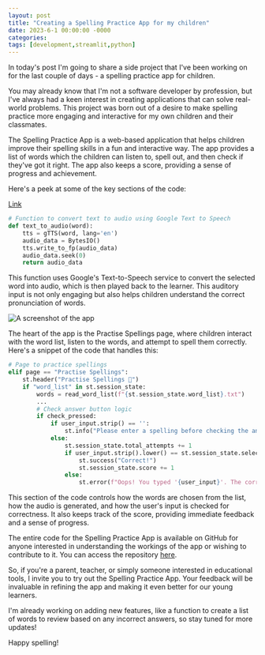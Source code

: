 ```yaml
---
layout: post
title: "Creating a Spelling Practice App for my children"
date: 2023-6-1 00:00:00 -0000
categories:
tags: [development,streamlit,python]
---
```


In today's post I'm going to share a side project that I've been working on for the last couple of days - a spelling practice app for children.

You may already know that I'm not a software developer by profession, but I've always had a keen interest in creating applications that can solve real-world problems. This project was born out of a desire to make spelling practice more engaging and interactive for my own children and their classmates.

The Spelling Practice App is a web-based application that helps children improve their spelling skills in a fun and interactive way. The app provides a list of words which the children can listen to, spell out, and then check if they've got it right. The app also keeps a score, providing a sense of progress and achievement.

Here's a peek at some of the key sections of the code:

[Link](http://s3.amazonaws.com/prtcthisisatestbucket)

```python
# Function to convert text to audio using Google Text to Speech
def text_to_audio(word):
    tts = gTTS(word, lang='en')
    audio_data = BytesIO()
    tts.write_to_fp(audio_data)
    audio_data.seek(0)
    return audio_data
```

This function uses Google's Text-to-Speech service to convert the selected word into audio, which is then played back to the learner. This auditory input is not only engaging but also helps children understand the correct pronunciation of words.

![A screenshot of the app](/assets/images/spelling-app.jpg)

The heart of the app is the Practise Spellings page, where children interact with the word list, listen to the words, and attempt to spell them correctly. Here's a snippet of the code that handles this:

```python
# Page to practice spellings
elif page == "Practise Spellings":
    st.header("Practise Spellings 📝")
    if "word_list" in st.session_state:
        words = read_word_list(f"{st.session_state.word_list}.txt")
        ...
        # Check answer button logic
        if check_pressed:
            if user_input.strip() == '':
                st.info("Please enter a spelling before checking the answer.")
            else:
                st.session_state.total_attempts += 1
                if user_input.strip().lower() == st.session_state.selected_word.strip().lower():
                    st.success("Correct!")
                    st.session_state.score += 1
                else:
                    st.error(f"Oops! You typed '{user_input}'. The correct spelling is '{st.session_state.selected_word}'")
```

This section of the code controls how the words are chosen from the list, how the audio is generated, and how the user's input is checked for correctness. It also keeps track of the score, providing immediate feedback and a sense of progress.

The entire code for the Spelling Practice App is available on GitHub for anyone interested in understanding the workings of the app or wishing to contribute to it. You can access the repository [here](https://github.com/mrwadams/spelling-practice-app).

So, if you're a parent, teacher, or simply someone interested in educational tools, I invite you to try out the Spelling Practice App. Your feedback will be invaluable in refining the app and making it even better for our young learners.

I'm already working on adding new features, like a function to create a list of words to review based on any incorrect answers, so stay tuned for more updates!

Happy spelling!